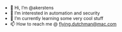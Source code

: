 - 👋 Hi, I’m @akerstens
- 👀 I’m interested in automation and security
- 🌱 I’m currently learning some very cool stuff
- 📫 How to reach me @ flying.dutchman@mac.com

<!---
akerstens/akerstens is a ✨ special ✨ repository because its `README.md` (this file) appears on your GitHub profile.
You can click the Preview link to take a look at your changes.
--->
